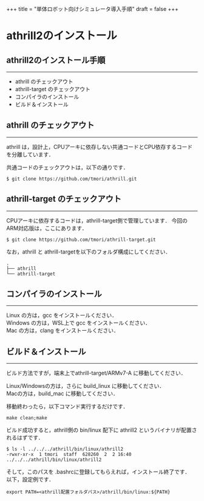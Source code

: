 +++
title = "単体ロボット向けシミュレータ導入手順"
draft = false
+++

# athrill2のインストール



## athrill2のインストール手順

------

- athrill のチェックアウト
- athrill-target のチェックアウト
- コンパイラのインストール
- ビルド＆インストール



## athrill のチェックアウト

------

athrill は，設計上，CPUアーキに依存しない共通コードとCPU依存するコードを分離しています．

共通コードのチェックアウトは，以下の通りです．

```
$ git clone https://github.com/tmori/athrill.git
```



## athrill-target のチェックアウト

------

CPUアーキに依存するコードは，athrill-target側で管理しています．
今回のARM対応版は，ここにあります．

```
$ git clone https://github.com/tmori/athrill-target.git
```

なお，athrill と athrill-targetを以下のフォルダ構成にしてください．

```
.
├── athrill
└── athrill-target
```



## コンパイラのインストール

------

Linux の方は，gcc をインストールください．  
Windows の方は，WSL上で gcc をインストールください．  
Mac の方は，clang をインストールください．



## ビルド＆インストール

------

ビルド方法ですが，端末上でathrill-target/ARMv7-A に移動してください．

Linux/Windowsの方は，さらに build_linux に移動してください．  
Macの方は，build_mac に移動してください．

移動終わったら，以下コマンド実行するだけです．

```
make clean;make
```

ビルド成功すると，athrill側の bin/linux 配下に athrill2 というバイナリが配置されるはずです．

```
$ ls -l ../../../athrill/bin/linux/athrill2 
-rwxr-xr-x  1 tmori  staff  628260  2  2 16:40 ../../../athrill/bin/linux/athrill2
```

そして，このパスを .bashrcに登録してもらえれば，インストール終了です．  
以下，設定例です．

```
export PATH=<athrill配置フォルダパス>/athrill/bin/linux:${PATH}
```